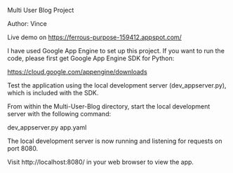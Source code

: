 Multi User Blog Project

Author: Vince

Live demo on https://ferrous-purpose-159412.appspot.com/

I have used Google App Engine to set up this project. If you want to run the code, please first get Google App Engine SDK for Python:

https://cloud.google.com/appengine/downloads

Test the application using the local development server (dev_appserver.py), which is included with the SDK.

From within the Multi-User-Blog directory, start the local development server with the following command:

dev_appserver.py app.yaml

The local development server is now running and listening for requests on port 8080.

Visit http://localhost:8080/ in your web browser to view the app.




